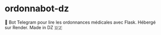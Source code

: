 # ordonnabot-dz
🤖 Bot Telegram pour lire les ordonnances médicales avec Flask. Hébergé sur Render. Made in DZ 🇩🇿
